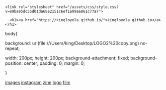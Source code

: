 
<html lang="en-US"><head>
    <meta charset="UTF-8">
    <meta http-equiv="X-UA-Compatible" content="IE=edge">
    <meta name="viewport" content="width=device-width, initial-scale=1">

<!-- Begin Jekyll SEO tag v2.5.0 -->
<title>kingloyola.github.io | html, css</title>
<meta name="generator" content="Jekyll v3.7.4">
<meta property="og:title" content="kingloyola.github.io">
<meta property="og:locale" content="en_US">
<meta name="description" content="html, css">
<meta property="og:description" content="html, css">
<link rel="canonical" href="https://kingloyola.github.io/">
<meta property="og:url" content="https://kingloyola.github.io/">
<meta property="og:site_name" content="kingloyola.github.io">
<script type="application/ld+json">
 {"headline":"kingloyola.github.io","@type":"WebSite","url":"https://kingloyola.github.io/","name":"kingloyola.github.io","description":"html, css","@context":"http://schema.org"}
</script>
<!-- End Jekyll SEO tag -->

    <link rel="stylesheet" href="/assets/css/style.css?v=89ba95dc55d01da68e2151c6ef1a99a6861c77a7">
  </head>
  <body>
    <div class="container-lg px-3 my-5 markdown-body">
      
      <h1><a href="https://kingloyola.github.io/">kingloyola.github.io</a></h1>
body{

background: url(file:///Users/king/Desktop/LOGO2%20copy.png) no-repeat;
 
  width: 200px;
  height: 200px;
 background-attachment: fixed;
background-position: center; 
  padding: 0;
  margin: 0;
    
}
 <title>0nlyking</title>
  <style>
   margin: 0px;
    background-color: #f5f2f2;
    font-size: 11px;
    font-family: Garamond, 'Hoefler Text', Times New Roman, Times, serif;
    line-height: 16px;
    color: #444444;
    }
  </style> 
<div class="ui_dialog_lock" style="display: none;"></div>
<div id="side">
 </li><a href="https://www.kingloyola.com/" class="nav">images</a>
  </li>
 </li><a href="https://instagram.com/0nlyking.us/" class="nav" target="_blank">instagram</a>
  </li>
 </li><a href="page1.html" class="nav" target="_blank">zine</a>
  </li>
 </li><a href="page2.jpg" class="nav" target="_blank">logo</a>
  </li>
 </li><a href="page4.html" class="nav" target="_blank">film</a>
  </li>
    </div>
    <script src="https://cdnjs.cloudflare.com/ajax/libs/anchor-js/4.1.0/anchor.min.js" integrity="sha256-lZaRhKri35AyJSypXXs4o6OPFTbTmUoltBbDCbdzegg=" crossorigin="anonymous"></script>
    <script>anchors.add();</script>
    
  

